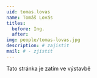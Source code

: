 ```yaml
---
uid: tomas.lovas
name: Tomáš Lovás
titles:
  before: Ing.
  after:
img: people/tomas-lovas.jpg 
description: # zajistit
mail: # - zjistit
---
```


Tato stránka je zatím ve výstavbě
